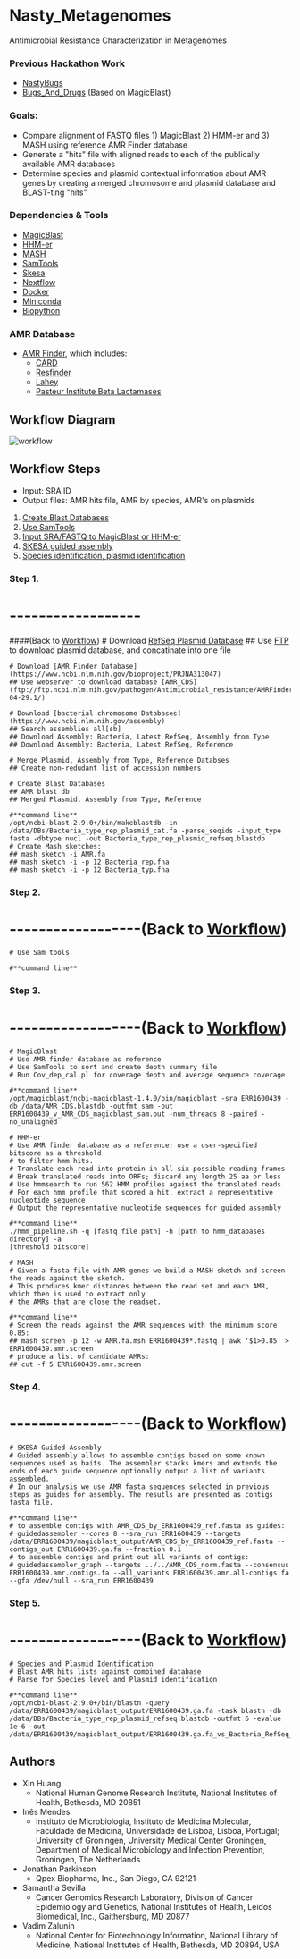 # Nasty_Metagenomes
Antimicrobial Resistance Characterization in Metagenomes

### Previous Hackathon Work
* [NastyBugs](https://github.com/NCBI-Hackathons/MetagenomicAntibioticResistance)
* [Bugs_And_Drugs](https://github.com/NCBI-Hackathons/Bugs_And_Drugs) (Based on MagicBlast)

### Goals:
* Compare alignment of FASTQ files 1) MagicBlast 2) HMM-er and 3) MASH using reference AMR Finder database
* Generate a "hits" file with aligned reads to each of the publically available AMR databases
* Determine species and plasmid contextual information about AMR genes by creating a merged chromosome and plasmid database and BLAST-ting "hits" 

### Dependencies & Tools
* [MagicBlast](https://ncbi.github.io/magicblast/)
* [HHM-er](https://github.com/EddyRivasLab/hmmer)
* [MASH](https://github.com/marbl/Mash)
* [SamTools](https://github.com/samtools)
* [Skesa](https://github.com/ncbi/SKESA)
* [Nextflow](https://www.nextflow.io/)
* [Docker](https://www.docker.com/)
* [Miniconda](https://docs.conda.io/en/latest/miniconda.html)
* [Biopython](https://anaconda.org/anaconda/biopython)

### AMR Database
* [AMR Finder](https://www.ncbi.nlm.nih.gov/bioproject/PRJNA313047), which includes:
  * [CARD](https://card.mcmaster.ca/)
  * [Resfinder](https://cge.cbs.dtu.dk/services/ResFinder/)
  * [Lahey](https://externalwebapps.lahey.org/studies/)
  * [Pasteur Institute Beta Lactamases](https://bigsdb.pasteur.fr/klebsiella/klebsiella.html)

## Workflow Diagram
![workflow](https://github.com/NCBI-Hackathons/Nasty_Metagenomes/blob/master/images/Workflow.JPG)

## Workflow Steps
* Input: SRA ID
* Output files: AMR hits file, AMR by species, AMR's on plasmids

1. [Create Blast Databases](#Step-1)
2. [Use SamTools](#Step-2)
3. [Input SRA/FASTQ to MagicBlast or HHM-er](#Step-3)
4. [SKESA guided assembly](#Step-4)
5. [Species identification, plasmid identification](#Step-5)

### Step 1. 
# ------------------ 
####(Back to [Workflow](#Workflow-Steps))
    # Download [RefSeq Plasmid Database](https://www.ncbi.nlm.nih.gov/refseq/)
    ## Use [FTP](ftp://ftp.ncbi.nlm.nih.gov/refseq/release/plasmid/) to download plasmid database, and concatinate into one file
    
    # Download [AMR Finder Database](https://www.ncbi.nlm.nih.gov/bioproject/PRJNA313047)
    ## Use webserver to download database [AMR_CDS](ftp://ftp.ncbi.nlm.nih.gov/pathogen/Antimicrobial_resistance/AMRFinder/data/2019-04-29.1/)
    
    # Download [bacterial chromosome Databases](https://www.ncbi.nlm.nih.gov/assembly)
    ## Search assemblies all[sb]
    ## Download Assembly: Bacteria, Latest RefSeq, Assembly from Type
    ## Download Assembly: Bacteria, Latest RefSeq, Reference
    
    # Merge Plasmid, Assembly from Type, Reference Databses
    ## Create non-redudant list of accession numbers
    
    # Create Blast Databases
    ## AMR blast db
    ## Merged Plasmid, Assembly from Type, Reference
      
    #**command line**
    /opt/ncbi-blast-2.9.0+/bin/makeblastdb -in /data/DBs/Bacteria_type_rep_plasmid_cat.fa -parse_seqids -input_type fasta -dbtype nucl -out Bacteria_type_rep_plasmid_refseq.blastdb 
    # Create Mash sketches:
    ## mash sketch -i AMR.fa
    ## mash sketch -i -p 12 Bacteria_rep.fna
    ## mash sketch -i -p 12 Bacteria_typ.fna
      
### Step 2.
# ------------------(Back to [Workflow](#Workflow-Steps))  
    # Use Sam tools

    #**command line**

### Step 3.
# ------------------(Back to [Workflow](#Workflow-Steps))
    # MagicBlast
    # Use AMR finder database as reference
    # Use SamTools to sort and create depth summary file
    # Run Cov_dep_cal.pl for coverage depth and average sequence coverage
      
    #**command line**
    /opt/magicblast/ncbi-magicblast-1.4.0/bin/magicblast -sra ERR1600439 -db /data/AMR_CDS.blastdb -outfmt sam -out ERR1600439_v_AMR_CDS_magicblast_sam.out -num_threads 8 -paired -no_unaligned
      
    # HHM-er
    # Use AMR finder database as a reference; use a user-specified bitscore as a threshold
    # to filter hmm hits.
    # Translate each read into protein in all six possible reading frames
    # Break translated reads into ORFs; discard any length 25 aa or less
    # Use hmmsearch to run 562 HMM profiles against the translated reads
    # For each hmm profile that scored a hit, extract a representative nucleotide sequence
    # Output the representative nucleotide sequences for guided assembly
      
    #**command line**
    ./hmm_pipeline.sh -q [fastq file path] -h [path to hmm_databases directory] -a 
    [threshold bitscore]
    
    # MASH
    # Given a fasta file with AMR genes we build a MASH sketch and screen the reads against the sketch. 
    # This produces kmer distances between the read set and each AMR, which then is used to extract only 
    # the AMRs that are close the readset.
    
    #**command line**
    # Screen the reads against the AMR sequences with the minimum score 0.85:
    ## mash screen -p 12 -w AMR.fa.msh ERR1600439*.fastq | awk '$1>0.85' > ERR1600439.amr.screen
    # produce a list of candidate AMRs:
    ## cut -f 5 ERR1600439.amr.screen


### Step 4.
# ------------------(Back to [Workflow](#Workflow-Steps))
    # SKESA Guided Assembly
    # Guided assembly allows to assemble contigs based on some known sequences used as baits. The assembler stacks kmers and extends the ends of each guide sequence optionally output a list of variants assembled. 
    # In our analysis we use AMR fasta sequences selected in previous steps as guides for assembly. The resutls are presented as contigs fasta file. 

    #**command line**
    # to assemble contigs with AMR_CDS_by_ERR1600439_ref.fasta as guides:
    # guidedassembler --cores 8 --sra_run ERR1600439 --targets /data/ERR1600439/magicblast_output/AMR_CDS_by_ERR1600439_ref.fasta --contigs_out ERR1600439.ga.fa --fraction 0.1
    # to assemble contigs and print out all variants of contigs:
    # guidedassembler_graph --targets ../../AMR_CDS_norm.fasta --consensus ERR1600439.amr.contigs.fa --all_variants ERR1600439.amr.all-contigs.fa --gfa /dev/null --sra_run ERR1600439

### Step 5.
# ------------------(Back to [Workflow](#Workflow-Steps))
    # Species and Plasmid Identification
    # Blast AMR hits lists against combined database
    # Parse for Species level and Plasmid identification
    
    #**command line**
    /opt/ncbi-blast-2.9.0+/bin/blastn -query /data/ERR1600439/magicblast_output/ERR1600439.ga.fa -task blastn -db /data/DBs/Bacteria_type_rep_plasmid_refseq.blastdb -outfmt 6 -evalue 1e-6 -out /data/ERR1600439/magicblast_output/ERR1600439.ga.fa_vs_Bacteria_RefSeq_blastn.out

## Authors
* Xin Huang
  * National Human Genome Research Institute, National Institutes of Health, Bethesda, MD 20851
* Inês Mendes
  * Instituto de Microbiologia, Instituto de Medicina Molecular, Faculdade de Medicina, Universidade de Lisboa, Lisboa, Portugal; University of Groningen, University Medical Center Groningen, Department of Medical Microbiology and Infection Prevention, Groningen, The Netherlands
* Jonathan Parkinson
  * Qpex Biopharma, Inc., San Diego, CA 92121
* Samantha Sevilla
  * Cancer Genomics Research Laboratory, Division of Cancer Epidemiology and Genetics, National Institutes of Health, Leidos Biomedical, Inc., Gaithersburg, MD 20877
* Vadim Zalunin
  * National Center for Biotechnology Information, National Library of Medicine, National Institutes of Health, Bethesda, MD 20894, USA
